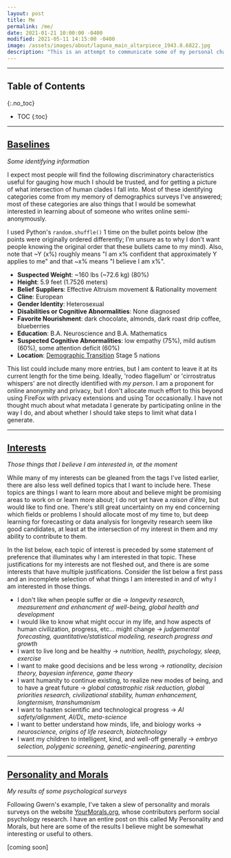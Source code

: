 ```yaml
---
layout: post
title: Me
permalink: /me/
date: 2021-01-21 10:00:00 -0400
modified: 2021-05-11 14:15:00 -0400
image: /assets/images/about/laguna_main_altarpiece_1943.8.6822.jpg
description: "This is an attempt to communicate some of my personal charactistics, along with my personality, interests, and goals, so that you can assess how much you should trust me."
---
```


<!-- Considerations for this post:
What is this site about?
Why does this site exist?
Who are you?
  What are your goals?
  What are your instruments?-->

--- 

## Table of Contents
{:.no_toc}
* TOC
{:toc}

---

## [Baselines](#characteristics)
_Some identifying information_

I expect most people will find the following discriminatory characteristics useful for gauging how much I should be trusted, and for getting a picture of what intersection of human clades I fall into. Most of these identifying categories come from my memory of demographics surveys I've answered; most of these categories are also things that I would be somewhat interested in learning about of someone who writes online semi-anonymously. 

I used Python's ```random.shuffle()``` 1 time on the bullet points below (the points were originally ordered differently; I'm unsure as to why I don't want people knowing the original order that these bullets came to my mind). Also, note that ~Y (x%) roughly means "I am x% confident that approximately Y applies to me" and that ~x% means "I believe I am x%".

- __Suspected Weight__: ~160 lbs (~72.6 kg) (80%)
- __Height__: 5.9 feet (1.7526 meters)
- __Belief Suppliers__: Effective Altruism movement & Rationality movement
- __Cline__: European 
- __Gender Identity__: Heterosexual 
- __Disabilities or Cognitive Abnormalities__: None diagnosed
- __Favorite Nourishment__: dark chocolate, almonds, dark roast drip coffee, blueberries 
- __Education__: B.A. Neuroscience and B.A. Mathematics
- __Suspected Cognitive Abnormalities__: low empathy (75%), mild autism (60%), some attention deficit (60%)
- __Location__: [Demographic Transition](https://en.wikipedia.org/wiki/Demographic_transition) Stage 5 nations

This list could include many more entries, but I am content to leave it at its current length for the time being. Ideally, 'rodeo flagellum' or 'cirrostratus whispers' are not directly identified with _my person_. I am a proponent for online anonymity and privacy, but I don't allocate much effort to this beyond using FireFox with privacy extensions and using Tor occasionally. I have not thought much about what metadata I generate by participating online in the way I do, and about whether I should take steps to limit what data I generate.  

---

## [Interests](#interests)
_Those things that I believe I am interested in, at the moment_

While many of my interests can be gleaned from the tags I've listed earlier, there are also less well defined topics that I want to include here. These topics are things I want to learn more about and believe might be promising areas to work on or learn more about; I do not yet have a _raison d'être_, but would like to find one. There's still great uncertainty on my end concerning which fields or problems I should allocate most of my time to, but deep learning for forecasting or data analysis for longevity research seem like good candidates, at least at the intersection of my interest in them and my ability to contribute to them.

In the list below, each topic of interest is preceded by some statement of preference that illuminates why I am interested in that topic. These justifications for my interests are not fleshed out, and there is are some interests that have multiple justifications. Consider the list below a first pass and an incomplete selection of what things I am interested in and of why I am interested in those things. 

- I don't like when people suffer or die &rarr; _longevity research, measurement and enhancment of well-being, global health and development_
- I would like to know what might occur in my life, and how aspects of human civilization, progress, etc... might change &rarr; _judgemental forecasting, quantitative/statistical modeling, research progress and growth_
- I want to live long and be healthy &rarr; _nutrition, health, psychology, sleep, exercise_
- I want to make good decisions and be less wrong &rarr; _rationality, decision theory, bayesian inference, game theory_
- I want humanity to continue existing, to realize new modes of being, and to have a great future &rarr; _global catastrophic risk reduction, global priorities research, civilizational stability, human enhancement, longtermism, transhumanism_
- I want to hasten scientific and technological progress &rarr; _AI safety/alignment, AI/DL, meta-science_
- I want to better understand how minds, life, and biology works &rarr; _neuroscience, origins of life research, biotechnology_
- I want my children to intelligent, kind, and well-off generally &rarr; _embryo selection, polygenic screening, genetic-engineering, parenting_


---

<!-- ## [Self-Perceived Capabilities](#interests) -->

<!-- --- -->

<!-- ## [Drives](#interests) -->

## [Personality and Morals](#personality-morals)
_My results of some psychological surveys_

Following Gwern's example, I've taken a slew of personality and morals surveys on the website [YourMorals.org](https://yourmorals.org/), whose contributors perform social psychology research. I have an entire post on this called My Personality and Morals, but here are some of the results I believe might be somewhat interesting or useful to others.

[coming soon]

<!-- ---

## [Goals](#goals)
_A tentative list of some things I want to do_ 

My goals change semi-frequently, as I learn and produce more, but here is the current list. Following each entry, there is some rating (x / y / z), where _x_ corresponds to how confident I am that I want this thing, _y_ corresponds to how much effort I think I am willing to devote to getting this, and _z_ corresponds to how likely I think it is that I will no longer want this thing in the near-term (maybe 5 years from now) future. There is great variety in the nature and scope of the goals included below. 

Remember, (Desire / Effort / % Probability of Change) 

- Get EnsembleSplice published (85 / 70 / 5) 
- Edit your AI Progress essay, and post it to LW/EAF (90 / 65 / 10) 
- Write a forecasting essay on people's attitudes towards human gene-editing (95 / 90 / 2) 
- Write a forecasting essay on progress in DNA digital data storage (65 / 90 / 2)
- Write a forecasting essay on trends in human egg and sperm markets (80 / 90 / 2)
- Write a forecasting essay on progress in automatica machine and deep learning (70 / 90 / 2)
- Write a forecasting essay on progress in artificial photosynthesis (65 / 90 / 2)
- Contribute research on AI Alignment sufficient for publication (60 / 80 / 20) 
- Contribute research in theoretical Deep Learning sufficient for publication (80 / 95 / 45)
- Contribute research on global priorities sufficient for publication (95 / 95 / 5)
- Contribute research on longtermism equivalent in extent to a disseration (90 / 95 / 20)
- Contribute research in existential risk sufficient for publication (80 / 95 / 30)
- Read, in full, The Sequences (70 / 55 / 5)
- Create a policy proposal (65 / 75 / 15)
- Have a policy proposal you've created influence the behavior of a politician (65 / 90 / 235) 
- Clone a fern (55 / 75 / 20)
- Outperform the Metaculus community consistently (90 / 65 / 10) 
- Genetically edit a fern to be the color purple (90 / 95 / 35)
- Successfully understand and use CRISPR-Cas9 (75 / 85 / 50)
- Rank in the top 35 on Metaculus (75 / 55 / 2)
- Create a nano-material that makes some progress more efficient (65 / 80 / 50)
- Earn >=1k USD per month passively for >= 1 year (95 / 65 / 2)
- Live in a foreign country >=1 month (80 / 55 / 25)
- Find another plesiosaur tooth (95 / 90 / 2)
- Reproduce the results and code of a machine learning research paper (85 / 90 / 25)
- Reproduce the statistical analyses of a paper in one of the areas that interest you (75 / 80 / 20)
- Take an academic course on longetermism (75 / 85 / 45)
- Lead a project that requires at least 50k USD in funding (80 / 90 / 70)
- Follow through each year with the Giving What We Can Pledge (95 / 90 / 2)
- Run >=10 miles in one session (45 / 75 / 50)
- Swim at least 10 times per year (35 / 65 / 75)
- Create a piece of thread art in real life using AI (70 / 70 / 60)  -->









